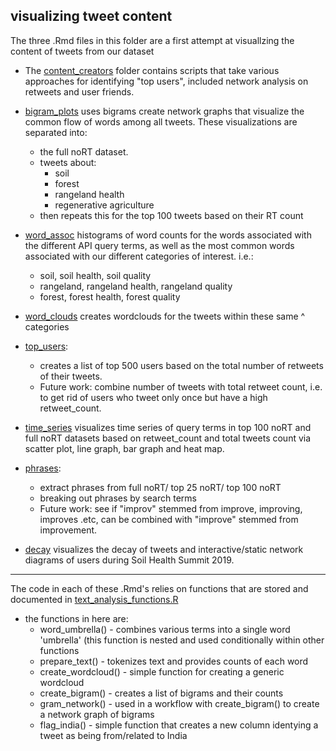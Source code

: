 ## visualizing tweet content  

The three .Rmd files in this folder are a first attempt at visuallzing the content of tweets from our dataset
* The [content_creators](https://github.com/Science-for-Nature-and-People/soc-twitter/tree/master/tweet_content/content_creators) folder contains scripts that take various approaches for identifying "top users", included network analysis on retweets and user friends.

* [bigram_plots](https://github.com/Science-for-Nature-and-People/soc-twitter/blob/master/tweet_content/bigram_plots.Rmd) uses bigrams create network graphs that visualize the common flow of words among all tweets.  These visualizations are separated into:  
  - the full noRT dataset. 
  - tweets about:
      - soil 
      - forest 
      - rangeland health
      - regenerative agriculture
   - then repeats this for the top 100 tweets based on their RT count
     
     
     
* [word_assoc](natural_language_processing/word_assoc.Rmd) histograms of word counts for the words associated with the different API query terms, as well as the most common words associated with our different categories of interest. i.e.:
  - soil, soil health, soil quality
  - rangeland, rangeland health, rangeland quality
  - forest, forest health, forest quality 
    
      
* [word_clouds](https://github.com/Science-for-Nature-and-People/soc-twitter/blob/master/tweet_content/word_clouds.Rmd) creates wordclouds for the tweets within these same ^ categories 

* [top_users](top_users.Rmd):  
  - creates a list of top 500 users based on the total number of retweets of their tweets.
  - Future work: combine number of tweets with total retweet count, i.e. to get rid of users who tweet only once but have a high retweet_count.

* [time_series](time_series.Rmd) visualizes time series of query terms in top 100 noRT and full noRT datasets based on retweet_count and total tweets count via scatter plot, line graph, bar graph and heat map.

* [phrases](phrases.Rmd):
  - extract phrases from full noRT/ top 25 noRT/ top 100 noRT
  - breaking out phrases by search terms
  - Future work: see if "improv" stemmed from improve, improving, improves .etc, can be combined with "improve" stemmed from improvement.

* [decay](decay.Rmd) visualizes the decay of tweets and interactive/static network diagrams of users during Soil Health Summit 2019.
 ***
 
The code in each of these .Rmd's relies on functions that are stored and documented in [text_analysis_functions.R](https://github.com/Science-for-Nature-and-People/soc-twitter/blob/master/text_analysis_functions.R)
  - the functions in here are:
    - word_umbrella() - combines various terms into a single word 'umbrella' (this function is nested and used conditionally within other functions
    - prepare_text() - tokenizes text and provides counts of each word
    - create_wordcloud() - simple function for creating a generic wordcloud
    - create_bigram() - creates a list of bigrams and their counts
    - gram_network() - used in a workflow with create_bigram() to create a network graph of bigrams
    - flag_india() - simple function that creates a new column identying a tweet as being from/related to India
